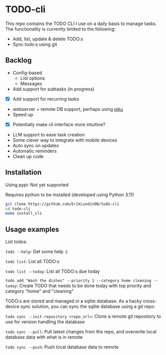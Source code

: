 # TODO-cli

This repo contains the TODO CLI I use on a daily basis to manage tasks.
The functionality is currently limited to the following:

- Add, list, update & delete TODO:s
- Sync todo:s using git

## Backlog

- Config-based
  - List options
  - Messages
- Add support for subtasks (in progress)
- [X] Add support for recurring tasks
- webserver + remote DB support, perhaps using [piku](https://github.com/piku/piku)
- Speed up
- [X] Potentially make cli interface more intuitive?
- LLM support to ease task creation
- Some clever way to integrate with mobile devices
- Auto sync on updates
- Automatic reminders
- Clean up code

## Installation

Using pypi: Not yet supported

Requires python to be installed (developed using Python 3.11)

```bash
git clone https://github.com/ErikLundin98/todo-cli
cd todo-cli
make install_cli
```

## Usage examples

List todos:

`todo --help`: Get some help :)

`todo list`: List all TODO:s

`todo list --today`: List all TODO:s due today

`todo add "Wash the dishes" --priority 1 --category home cleaning --today`: Create TODO that needs to be done today with top priority and category "home" and "cleaning"

TODO:s are stored and managed in a sqlite database. As a hacky cross-device sync solution, you can sync the sqlite database using a git repo:

`todo sync --init-repository <repo_url>`: Clone a remote git repository to use for version handling the database

`todo sync --pull`: Pull latest changes from the repo, and overwrite local database data with what is in remote

`todo sync --push`: Push local database data to remote